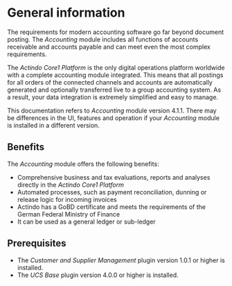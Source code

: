 # General information

The requirements for modern accounting software go far beyond document posting. The *Accounting* module includes all functions of accounts receivable and accounts payable and can meet even the most complex requirements.

The *Actindo Core1 Platform* is the only digital operations platform worldwide with a complete accounting module integrated. This means that all postings for all orders of the connected channels and accounts are automatically generated and optionally transferred live to a group accounting system. As a result, your data integration is extremely simplified and easy to manage.

This documentation refers to *Accounting* module version 4.1.1. There may be differences in the UI, features and operation if your *Accounting* module is installed in a different version.


## Benefits

The *Accounting* module offers the following benefits:
- Comprehensive business and tax evaluations, reports and analyses directly in the *Actindo Core1 Platform*  
- Automated processes, such as payment reconciliation, dunning or release logic for incoming invoices
- Actindo has a GoBD certificate and meets the requirements of the German Federal Ministry of Finance
- It can be used as a general ledger or sub-ledger


## Prerequisites

- The *Customer and Supplier Management* plugin version 1.0.1 or higher is installed.
- The *UCS Base* plugin version 4.0.0 or higher is installed.
